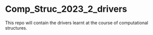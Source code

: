 # Comp_Struc_2023_2_drivers
This repo will contain the drivers learnt at the course of computational structures.
